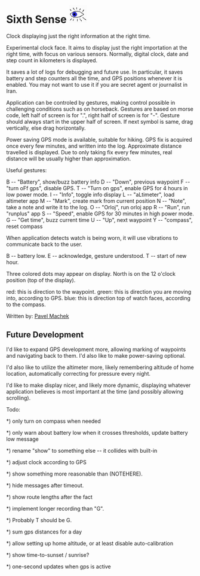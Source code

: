 # Sixth Sense ![](app.png)

Clock displaying just the right information at the right time.

Experimental clock face. It aims to display just the right importation
at the right time, with focus on various sensors. Normally, digital
clock, date and step count in kilometers is displayed.

It saves a lot of logs for debugging and future use. In particular, it
saves battery and step counters all the time, and GPS positions
whenever it is enabled. You may not want to use it if you are secret
agent or journalist in Iran.

Application can be controled by gestures, making control possible in
challenging conditions such as on horseback. Gestures are based on
morse code, left half of screen is for ".", right half of screen is
for "-". Gesture should always start in the upper half of screen. If
next symbol is same, drag vertically, else drag horizontally.

Power saving GPS mode is available, suitable for hiking. GPS fix is
acquired once every few minutes, and written into the log. Approximate
distance travelled is displayed. Due to only taking fix every few
minutes, real distance will be usually higher than approximation.

Useful gestures:

 B -- "Battery", show/buzz battery info
D -- "Down", previous waypoint
F -- "turn oFf gps", disable GPS.
T -- "Turn on gps", enable GPS for 4 hours in low power mode.
I -- "Info", toggle info display
 L -- "aLtimeter", load altimeter app
M -- "Mark", create mark from current position
N -- "Note", take a note and write it to the log.
 O -- "Orloj", run orloj app
 R -- "Run", run "runplus" app
S -- "Speed", enable GPS for 30 minutes in high power mode.
 G -- "Get time", buzz current time
U -- "Up", next waypoint
Y -- "compass", reset compass

When application detects watch is being worn, it will use vibrations
to communicate back to the user.

B -- battery low.
E -- acknowledge, gesture understood.
T -- start of new hour.

Three colored dots may appear on display. North is on the 12 o'clock
position (top of the display).

red: this is direction to the waypoint.
green: this is direction you are moving into, according to GPS.
blue: this is direction top of watch faces, according to the compass.

Written by: [Pavel Machek](https://github.com/pavelmachek)

## Future Development

I'd like to expand GPS development more, allowing marking of waypoints
and navigating back to them. I'd also like to make power-saving
optional.

I'd also like to utilize the altimeter more, likely remembering
altitude of home location, automatically correcting for pressure every
night.

I'd like to make display nicer, and likely more dynamic, displaying
whatever application believes is most important at the time (and
possibly allowing scrolling).

Todo:

*) only turn on compass when needed

*) only warn about battery low when it crosses thresholds, update
battery low message

*) rename "show" to something else -- it collides with built-in

*) adjust clock according to GPS

*) show something more reasonable than (NOTEHERE).

*) hide messages after timeout.

*) show route lengths after the fact

*) implement longer recording than "G".

*) Probably T should be G.

*) sum gps distances for a day

*) allow setting up home altitude, or at least disable auto-calibration

*) show time-to-sunset / sunrise?

*) one-second updates when gps is active